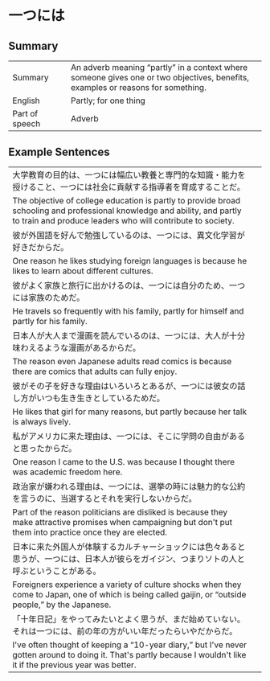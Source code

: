 # 一つには

## Summary

<table><tr>   <td>Summary<td>   <td>An adverb meaning “partly” in a context where someone gives one or two objectives, benefits, examples or reasons for something.</td><tr><tr>   <td>English<td>   <td>Partly; for one thing</td><tr><tr>   <td>Part of speech<td>   <td>Adverb</td><tr></table></table></table>

## Example Sentences

<table><tr><td>大学教育の目的は、一つには幅広い教養と専門的な知識・能力を授けること、一つには社会に貢献する指導者を育成することだ。<td><tr><tr><td>The objective of college education is partly to provide broad schooling and professional knowledge and ability, and partly to train and produce leaders who will contribute to society.<td><tr><tr><td>彼が外国語を好んで勉強しているのは、一つには、異文化学習が好きだからだ。<td><tr><tr><td>One reason he likes studying foreign languages is because he likes to learn about different cultures.<td><tr><tr><td>彼がよく家族と旅行に出かけるのは、一つには自分のため、一つには家族のためだ。<td><tr><tr><td>He travels so frequently with his family, partly for himself and partly for his family.<td><tr><tr><td>日本人が大人まで漫画を読んでいるのは、一つには、大人が十分味わえるような漫画があるからだ。<td><tr><tr><td>The reason even Japanese adults read comics is because there are comics that adults can fully enjoy.<td><tr><tr><td>彼がその子を好きな理由はいろいろとあるが、一つには彼女の話し方がいつも生き生きとしているためだ。<td><tr><tr><td>He likes that girl for many reasons, but partly because her talk is always lively.<td><tr><tr><td>私がアメリカに来た理由は、一つには、そこに学問の自由があると思ったからだ。<td><tr><tr><td>One reason I came to the U.S. was because I thought there was academic freedom here.<td><tr><tr><td>政治家が嫌われる理由は、一つには、選挙の時には魅力的な公約を言うのに、当選するとそれを実行しないからだ。<td><tr><tr><td>Part of the reason politicians are disliked is because they make attractive promises when campaigning but don't put them into practice once they are elected.<td><tr><tr><td>日本に来た外国人が体験するカルチャーショックには色々あると思うが、一つには、日本人が彼らをガイジン、つまりソトの人と呼ぶということがある。<td><tr><tr><td>Foreigners experience a variety of culture shocks when they come to Japan, one of which is being called gaijin, or “outside people,” by the Japanese.<td><tr><tr><td>「十年日記」をやってみたいとよく思うが、まだ始めていない。それは一つには、前の年の方がいい年だったらいやだからだ。<td><tr><tr><td>I've often thought of keeping a &ldquo;10-year diary,” but I've never gotten around to doing it. That's partly because I wouldn't like it if the previous year was better.<td><tr></table>

